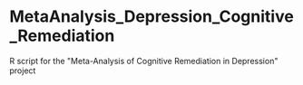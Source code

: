 # MetaAnalysis_Depression_Cognitive_Remediation
R script for the "Meta-Analysis of Cognitive Remediation in Depression" project
